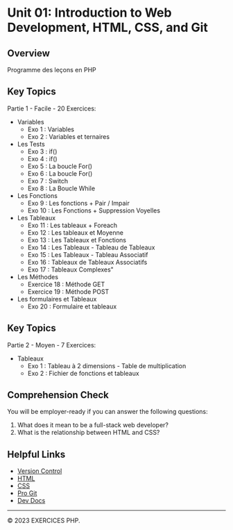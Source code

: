# Unit 01: Introduction to Web Development, HTML, CSS, and Git

## Overview

Programme des leçons en PHP

## Key Topics

Partie 1 - Facile - 20 Exercices:

-   Variables
    -   Exo 1 : Variables
    -   Exo 2 : Variables et ternaires
-   Les Tests
    -   Exo 3 : if()
    -   Exo 4 : if()
    -   Exo 5 : La boucle For()
    -   Exo 6 : La boucle For()
    -   Exo 7 : Switch
    -   Exo 8 : La Boucle While
-   Les Fonctions
    -   Exo 9 : Les fonctions + Pair / Impair
    -   Exo 10 : Les Fonctions + Suppression Voyelles
-   Les Tableaux
    -   Exo 11 : Les tableaux + Foreach
    -   Exo 12 : Les tableaux et Moyenne
    -   Exo 13 : Les Tableaux et Fonctions
    -   Exo 14 : Les Tableaux - Tableau de Tableaux
    -   Exo 15 : Les Tableaux - Tableau Associatif
    -   Exo 16 : Tableaux de Tableaux Associatifs
    -   Exo 17 : Tableaux Complexes"
-   Les Méthodes
    -   Exercice 18 : Méthode GET
    -   Exercice 19 : Méthode POST
-   Les formulaires et Tableaux
    -   Exo 20 : Formulaire et tableaux


## Key Topics

Partie 2 - Moyen - 7 Exercices:

-   Tableaux
    -   Exo 1 : Tableau à 2 dimensions - Table de multiplication
    -   Exo 2 : Fichier de fonctions et tableaux

## Comprehension Check

You will be employer-ready if you can answer the following questions:

1. What does it mean to be a full-stack web developer?
2. What is the relationship between HTML and CSS?


## Helpful Links

-   [Version Control](https://en.wikipedia.org/wiki/Version_control)
-   [HTML](https://developer.mozilla.org/en-US/docs/Web/HTML)
-   [CSS](https://developer.mozilla.org/en-US/docs/Web/CSS)
-   [Pro Git](https://git-scm.com/book/en/v2)
-   [Dev Docs](https://devdocs.io/)

---

© 2023 EXERCICES PHP.
